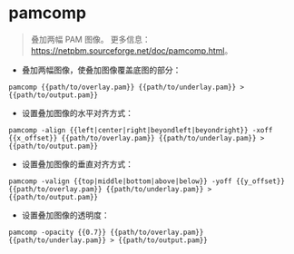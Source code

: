 # pamcomp

> 叠加两幅 PAM 图像。
> 更多信息：<https://netpbm.sourceforge.net/doc/pamcomp.html>。

- 叠加两幅图像，使叠加图像覆盖底图的部分：

`pamcomp {{path/to/overlay.pam}} {{path/to/underlay.pam}} > {{path/to/output.pam}}`

- 设置叠加图像的水平对齐方式：

`pamcomp -align {{left|center|right|beyondleft|beyondright}} -xoff {{x_offset}} {{path/to/overlay.pam}} {{path/to/underlay.pam}} > {{path/to/output.pam}}`

- 设置叠加图像的垂直对齐方式：

`pamcomp -valign {{top|middle|bottom|above|below}} -yoff {{y_offset}} {{path/to/overlay.pam}} {{path/to/underlay.pam}} > {{path/to/output.pam}}`

- 设置叠加图像的透明度：

`pamcomp -opacity {{0.7}} {{path/to/overlay.pam}} {{path/to/underlay.pam}} > {{path/to/output.pam}}`